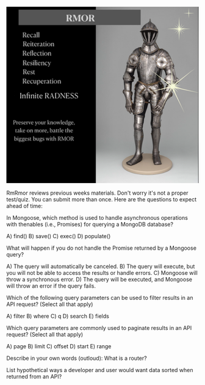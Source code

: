 ![Rmor Meme](./images/rmor-image.png)


RmRmor reviews previous weeks materials. 
Don't worry it's not a proper test/quiz.
You can submit more than once.
Here are the questions to expect ahead of time: 



In Mongoose, which method is used to handle asynchronous operations with thenables (i.e., Promises) for querying a MongoDB database?

A) find()
B) save()
C) exec()
D) populate()


What will happen if you do not handle the Promise returned by a Mongoose query?

A) The query will automatically be canceled.
B) The query will execute, but you will not be able to access the results or handle errors.
C) Mongoose will throw a synchronous error.
D) The query will be executed, and Mongoose will throw an error if the query fails.


Which of the following query parameters can be used to filter results in an API request? (Select all that apply)

A) filter
B) where
C) q
D) search
E) fields


Which query parameters are commonly used to paginate results in an API request? (Select all that apply)

A) page
B) limit
C) offset
D) start
E) range


Describe in your own words (outloud): What is a router? 

List hypothetical ways a developer and user would want data sorted when returned from an API? 

